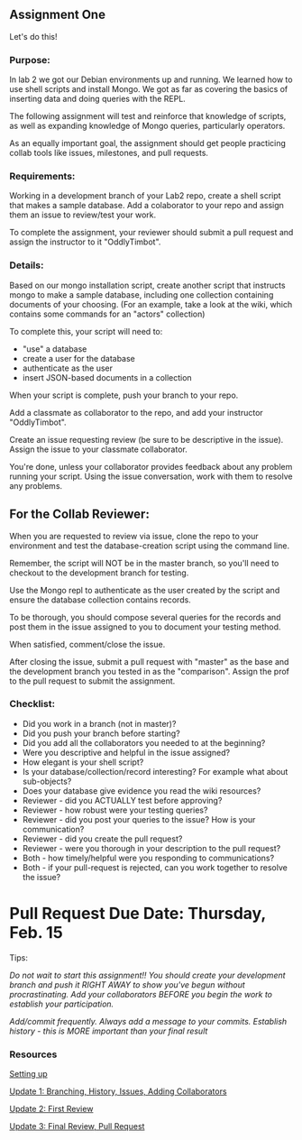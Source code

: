 ## Assignment One

Let's do this!

### Purpose:

In lab 2 we got our Debian environments up and running. We learned how to use shell scripts and install Mongo. We got as far as covering the basics of inserting data and doing queries with the REPL.

The following assignment will test and reinforce that knowledge of scripts, as well as expanding knowledge of Mongo queries, particularly operators.

As an equally important goal, the assignment should get people practicing collab tools like issues, milestones, and pull requests.

### Requirements:

Working in a development branch of your Lab2 repo, create a shell script that makes a sample database. Add a colaborator to your repo and assign them an issue to review/test your work.

To complete the assignment, your reviewer should submit a pull request and assign the instructor to it "OddlyTimbot".

### Details:

Based on our mongo installation script, create another script that instructs mongo to make a sample database, including one collection containing documents of your choosing. (For an example, take a look at the wiki, which contains some commands for an "actors" collection)

To complete this, your script will need to:
- "use" a database
- create a user for the database
- authenticate as the user
- insert JSON-based documents in a collection

When your script is complete, push your branch to your repo.

Add a classmate as collaborator to the repo, and add your instructor "OddlyTimbot".

Create an issue requesting review (be sure to be descriptive in the issue). Assign the issue to your classmate collaborator.

You're done, unless your collaborator provides feedback about any problem running your script. Using the issue conversation, work with them to resolve any problems.

## For the Collab Reviewer:

When you are requested to review via issue, clone the repo to your environment and test the database-creation script using the command line.

Remember, the script will NOT be in the master branch, so you'll need to checkout to the development branch for testing.

Use the Mongo repl to authenticate as the user created by the script and ensure the database collection contains records.

To be thorough, you should compose several queries for the records and post them in the issue assigned to you to document your testing method.

When satisfied, comment/close the issue.

After closing the issue, submit a pull request with "master" as the base and the development branch you tested in as the "comparison". Assign the prof to the pull request to submit the assignment.

### Checklist:

* Did you work in a branch (not in master)?
* Did you push your branch before starting?
* Did you add all the collaborators you needed to at the beginning?
* Were you descriptive and helpful in the issue assigned?
* How elegant is your shell script?
* Is your database/collection/record interesting? For example what about sub-objects?
* Does your database give evidence you read the wiki resources?
* Reviewer - did you ACTUALLY test before approving?
* Reviewer - how robust were your testing queries?
* Reviewer - did you post your queries to the issue? How is your communication?
* Reviewer - did you create the pull request? 
* Reviewer - were you thorough in your description to the pull request?
* Both - how timely/helpful were you responding to communications?
* Both - if your pull-request is rejected, can you work together to resolve the issue?

# Pull Request Due Date: Thursday, Feb. 15

Tips:

*Do not wait to start this assignment!! You should create your development branch and push it RIGHT AWAY to show you've begun without procrastinating. Add your collaborators BEFORE you begin the work to establish your participation.*

*Add/commit frequently. Always add a message to your commits. Establish history - this is MORE important than your final result*

### Resources

[Setting up](https://youtu.be/J7iiWx7bS4s)

[Update 1: Branching, History, Issues, Adding Collaborators](https://youtu.be/bWuprEJVFkQ)

[Update 2: First Review](https://youtu.be/0Qx8ntRpNqI)

[Update 3: Final Review, Pull Request](https://youtu.be/08yHeBCoRfo)